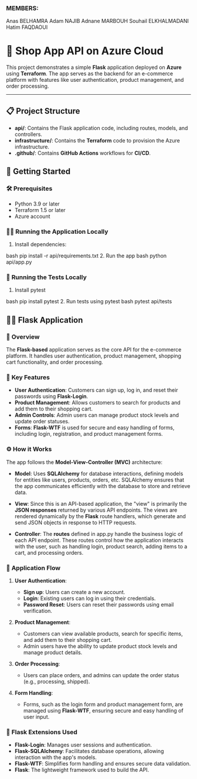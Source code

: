 ### MEMBERS:

Anas BELHAMRA
Adam NAJIB
Adnane MARBOUH
Souhail ELKHALMADANI
Hatim FAQDAOUI

# 📘 **Shop App API on Azure Cloud**

This project demonstrates a simple **Flask** application deployed on **Azure** using **Terraform**. The app serves as the backend for an e-commerce platform with features like user authentication, product management, and order processing. 

---

## 📋 **Project Structure**

- **api/**: Contains the Flask application code, including routes, models, and controllers.
- **infrastructure/**: Contains the **Terraform** code to provision the Azure infrastructure.
- **.github/**: Contains **GitHub Actions** workflows for **CI/CD**.

## 🚀 **Getting Started**

### 🛠 **Prerequisites**
- Python 3.9 or later
- Terraform 1.5 or later
- Azure account

### 🏃‍♂️ **Running the Application Locally**
1. Install dependencies:
   
bash
   pip install -r api/requirements.txt
2. Run the app
bash
   python api/app.py
### 🧪 **Running the Tests Locally**
1. Install pytest
    
bash 
    pip install pytest
2. Run tests using pytest
bash
    pytest api/tests

## 🧑‍💻 **Flask Application**

### 📜 **Overview**

The **Flask-based** application serves as the core API for the e-commerce platform. It handles user authentication, product management, shopping cart functionality, and order processing.

### 🔑 **Key Features**

- **User Authentication**: Customers can sign up, log in, and reset their passwords using **Flask-Login**.
- **Product Management**: Allows customers to search for products and add them to their shopping cart.
- **Admin Controls**: Admin users can manage product stock levels and update order statuses.
- **Forms**: **Flask-WTF** is used for secure and easy handling of forms, including login, registration, and product management forms.

### ⚙️ **How it Works**

The app follows the **Model-View-Controller (MVC)** architecture:

- **Model**: Uses **SQLAlchemy** for database interactions, defining models for entities like users, products, orders, etc. SQLAlchemy ensures that the app communicates efficiently with the database to store and retrieve data.
  
- **View**: Since this is an API-based application, the "view" is primarily the **JSON responses** returned by various API endpoints. The views are rendered dynamically by the **Flask** route handlers, which generate and send JSON objects in response to HTTP requests.

- **Controller**: The **routes** defined in app.py handle the business logic of each API endpoint. These routes control how the application interacts with the user, such as handling login, product search, adding items to a cart, and processing orders.

### 📂 **Application Flow**

1. **User Authentication**:
   - **Sign up**: Users can create a new account.
   - **Login**: Existing users can log in using their credentials.
   - **Password Reset**: Users can reset their passwords using email verification.

2. **Product Management**:
   - Customers can view available products, search for specific items, and add them to their shopping cart.
   - Admin users have the ability to update product stock levels and manage product details.

3. **Order Processing**:
   - Users can place orders, and admins can update the order status (e.g., processing, shipped).

4. **Form Handling**:
   - Forms, such as the login form and product management form, are managed using **Flask-WTF**, ensuring secure and easy handling of user input.

### 🔧 **Flask Extensions Used**

- **Flask-Login**: Manages user sessions and authentication.
- **Flask-SQLAlchemy**: Facilitates database operations, allowing interaction with the app's models.
- **Flask-WTF**: Simplifies form handling and ensures secure data validation.
- **Flask**: The lightweight framework used to build the API.